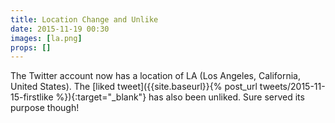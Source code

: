 ```yaml
---
title: Location Change and Unlike
date: 2015-11-19 00:30
images: [la.png]
props: []
---
```

The Twitter account now has a location of LA (Los Angeles, California, United States). The [liked tweet]({{site.baseurl}}{% post_url tweets/2015-11-15-firstlike %}){:target="_blank"} has also been unliked. Sure served its purpose though!
